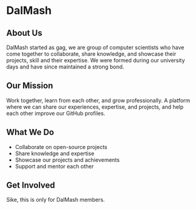 # DalMash

## About Us

DalMash started as gag, we are group of computer scientists who have come together to collaborate, share knowledge, and showcase their projects, skill and their expertise. We were formed during our university days and have since maintained a strong bond.

## Our Mission

 Work together, learn from each other, and grow professionally. A platform where we can share our experiences, expertise, and projects, and help each other improve our GitHub profiles.

## What We Do

* Collaborate on open-source projects
* Share knowledge and expertise
* Showcase our projects and achievements
* Support and mentor each other

## Get Involved

Sike, this is only for DalMash members.
